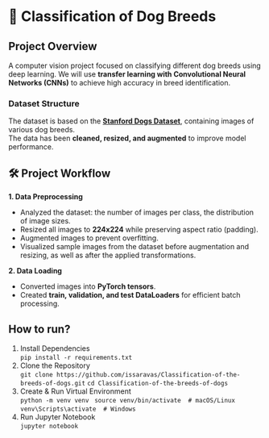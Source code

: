 # 🐶 Classification of Dog Breeds

## Project Overview
A computer vision project focused on classifying different dog breeds using deep learning.
We will use **transfer learning with Convolutional Neural Networks (CNNs)** to achieve high accuracy in breed identification.

### **Dataset Structure**  
The dataset is based on the **[Stanford Dogs Dataset](https://www.kaggle.com/datasets/jessicali9530/stanford-dogs-dataset)**, containing images of various dog breeds.  
The data has been **cleaned, resized, and augmented** to improve model performance.

## 🛠️ **Project Workflow**
**1. Data Preprocessing**
- Analyzed the dataset: the number of images per class, the distribution of image sizes.
- Resized all images to **224x224** while preserving aspect ratio (padding).
- Augmented images to prevent overfitting.
- Visualized sample images from the dataset before augmentation and resizing, as well as after the applied transformations.

**2. Data Loading**
- Converted images into **PyTorch tensors**.
- Created **train, validation, and test DataLoaders** for efficient batch processing.

## How to run?
1. Install Dependencies  
`pip install -r requirements.txt`
2. Clone the Repository  
`git clone https://github.com/issaravas/Classification-of-the-breeds-of-dogs.git`
`cd Classification-of-the-breeds-of-dogs`
3. Create & Run Virtual Environment  
`python -m venv venv `
`source venv/bin/activate  # macOS/Linux`
`venv\Scripts\activate  # Windows`
5. Run Jupyter Notebook  
`jupyter notebook`
